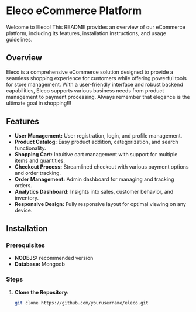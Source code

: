# Eleco eCommerce Platform

Welcome to Eleco! This README provides an overview of our eCommerce platform, including its features, installation instructions, and usage guidelines.

## Overview

Eleco is a comprehensive eCommerce solution designed to provide a seamless shopping experience for customers while offering powerful tools for store management. With a user-friendly interface and robust backend capabilities, Eleco supports various business needs from product management to payment processing.
Always remember that elegance is the ultimate goal in shopping!!!

## Features

- **User Management:** User registration, login, and profile management.
- **Product Catalog:** Easy product addition, categorization, and search functionality.
- **Shopping Cart:** Intuitive cart management with support for multiple items and quantities.
- **Checkout Process:** Streamlined checkout with various payment options and order tracking.
- **Order Management:** Admin dashboard for managing and tracking orders.
- **Analytics Dashboard:** Insights into sales, customer behavior, and inventory.
- **Responsive Design:** Fully responsive layout for optimal viewing on any device.

## Installation

### Prerequisites

- **NODEJS:** recommended version
- **Database:** Mongodb 

### Steps

1. **Clone the Repository:**
   ```bash
   git clone https://github.com/yourusername/eleco.git
